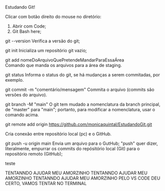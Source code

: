 Estudando Git!

Clicar com botão direito do mouse no diretório:

1. Abrir com Code;
2. Git Bash here;

git --version
Verifica a versão do git;

git init
Inicializa um repositório git vazio;

<!-- master = branch master = main -->

git add nomeDoArquivoQuePretendeMandarParaEssaÁrea  
Comando que manda os arquivos para a área de staging.

git status
Informa o status do git, se há mudanças a serem commitadas, por exemplo.

git commit -m "comentário/mensagem"
Commita o arquivo (commits são versões do arquivo).

git branch -M "main"
O git tem mudado a nomenclatura da branch principal, de "master" para "main";
portanto, para modificar a nomenclatura, usar o comando acima.

git remote add origin https://github.com/monicaquintal/EstudandoGit.git

<!-- para colar no Git, usar ctrl + shift + V ou Insert> -->

Cria conexão entre repositório local (pc) e o GitHub.

git push -u origin main
Envia um arquivo para o GutHub;
"push" quer dizer, literalmente, empurrar os commits do repósitório local (Git) para o repositório remoto (GitHub);

teste

TENTANNDO AJUDAR MEU AMORZINHO
TENTANNDO AJUDAR MEU AMORZINHO
TENTANNDO AJUDAR MEU AMORZINHO PELO VS CODE DEU CERTO, VAMOS TENTAR NO TERMINAL
